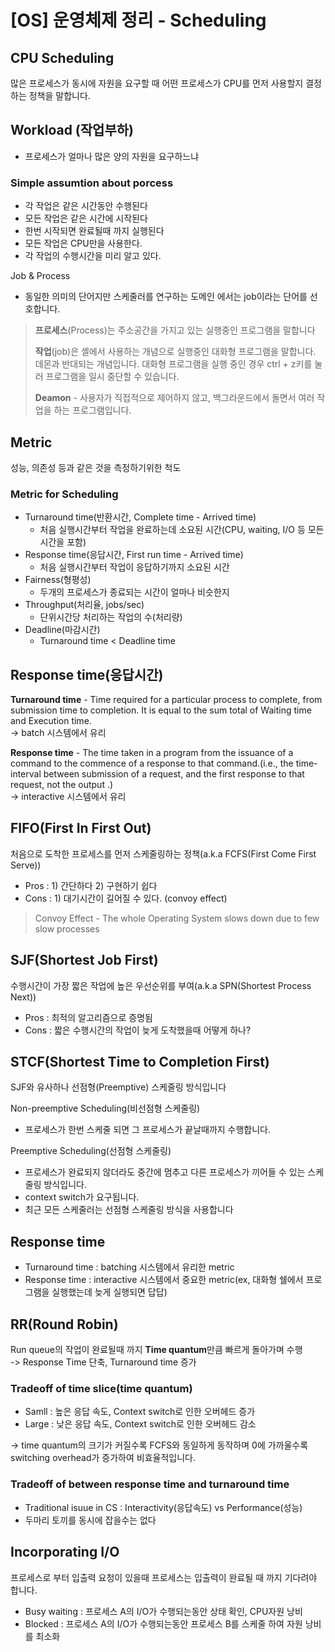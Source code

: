 # [OS] 운영체제 정리 - Scheduling

## CPU Scheduling

많은 프로세스가 동시에 자원을 요구할 때 어떤 프로세스가 CPU를 먼저 사용할지 결정하는 정책을 말합니다.

## Workload (작업부하)

- 프로세스가 얼마나 많은 양의 자원을 요구하느냐

### Simple assumtion about porcess

- 각 작업은 같은 시간동안 수행된다
- 모든 작업은 같은 시간에 시작된다
- 한번 시작되면 완료될때 까지 실행된다
- 모든 작업은 CPU만을 사용한다.
- 각 작업의 수행시간을 미리 알고 있다.

Job & Process

- 동일한 의미의 단어지만 스케줄러를 연구하는 도메인 에서는 job이라는 단어를 선호합니다.

>**프로세스**(Process)는 주소공간을 가지고 있는 실행중인 프로그램을 말합니다
>
>**작업**(job)은 셸에서 사용하는 개념으로 실행중인 대화형 프로그램을 말합니다. 데몬과 반대되는 개념입니다. 대화형 프로그램을 실행 중인 경우 ctrl + z키를 눌러 프로그램을 일시 중단할 수 있습니다.  
>
>**Deamon** - 사용자가 직접적으로 제어하지 않고, 백그라운드에서 돌면서 여러 작업을 하는 프로그램입니다.

## Metric

성능, 의존성 등과 같은 것을 측정하기위한 척도

### Metric for Scheduling

- Turnaround time(반환시간, Complete time - Arrived time)
  - 처음 실행시간부터 작업을 완료하는데 소요된 시간(CPU, waiting, I/O 등 모든 시간을 포함)
- Response time(응답시간, First run time - Arrived time)
  - 처음 실행시간부터 작업이 응답하기까지 소요된 시간
- Fairness(형평성)
  - 두개의 프로세스가 종료되는 시간이 얼마나 비슷한지
- Throughput(처리율, jobs/sec)
  - 단위시간당 처리하는 작업의 수(처리량)
- Deadline(마감시간)
  - Turnaround time < Deadline time

## Response time(응답시간)

**Turnaround time** - Time required for a particular process to complete, from submission time to completion. It is equal to the sum total of Waiting time and Execution time.  
-> batch 시스템에서 유리

**Response time** - The time taken in a program from the issuance of a command to the commence of a response to that command.(i.e., the time-interval between submission of a request, and the first response to that request, not the output .)  
-> interactive 시스템에서 유리

## FIFO(First In First Out)

처음으로 도착한 프로세스를 먼저 스케줄링하는 정책(a.k.a FCFS(First Come First Serve))

- Pros : 1) 간단하다 2) 구현하기 쉽다
- Cons : 1) 대기시간이 길어질 수 있다. (convoy effect)

>Convoy Effect -  The whole Operating System slows down due to few slow processes

## SJF(Shortest Job First)

수행시간이 가장 짧은 작업에 높은 우선순위를 부여(a.k.a SPN(Shortest Process Next))

- Pros : 최적의 알고리즘으로 증명됨
- Cons : 짧은 수행시간의 작업이 늦게 도착했을때 어떻게 하나?

## STCF(Shortest Time to Completion First)

SJF와 유사하나 선점형(Preemptive) 스케줄링 방식입니다

Non-preemptive Scheduling(비선점형 스케줄링)

- 프로세스가 한번 스케줄 되면 그 프로세스가 끝날때까지 수행합니다.

Preemptive Scheduling(선점형 스케줄링)

- 프로세스가 완료되지 않더라도 중간에 멈추고 다른 프로세스가 끼어들 수 있는 스케줄링 방식입니다.
- context switch가 요구됩니다.
- 최근 모든 스케줄러는 선점형 스케줄링 방식을 사용합니다

## Response time

- Turnaround time : batching 시스템에서 유리한 metric
- Response time : interactive 시스템에서 중요한 metric(ex, 대화형 쉘에서 프로그램을 실행했는데 늦게 실행되면 답답)

## RR(Round Robin)

Run queue의 작업이 완료될때 까지 **Time quantum**만큼 빠르게 돌아가며 수행  
-> Response Time 단축, Turnaround time 증가

### Tradeoff of time slice(time quantum)

- Samll : 높은 응답 속도, Context switch로 인한 오버헤드 증가
- Large : 낮은 응답 속도, Context switch로 인한 오버헤드 감소

-> time quantum의 크기가 커질수록 FCFS와 동일하게 동작하며 0에 가까울수록 switching overhead가 증가하여 비효율적입니다. 

### Tradeoff of between response time and turnaround time

- Traditional isuue in CS : Interactivity(응답속도) vs Performance(성능)
- 두마리 토끼를 동시에 잡을수는 없다

## Incorporating I/O

프로세스로 부터 입출력 요청이 있을때 프로세스는 입출력이 완료될 때 까지 기다려야 합니다. 

- Busy waiting : 프로세스 A의 I/O가 수행되는동안 상태 확인, CPU자원 낭비
- Blocked : 프로세스 A의 I/O가 수행되는동안 프로세스 B를 스케줄 하여 자원 낭비를 최소화
